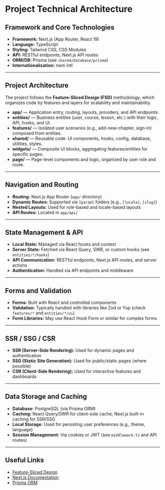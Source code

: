 # Project Technical Architecture

## Framework and Core Technologies

- **Framework:** Next.js (App Router, React 19)
- **Language:** TypeScript
- **Styling:** Tailwind CSS, CSS Modules
- **API:** RESTful endpoints, Next.js API routes
- **ORM/DB:** Prisma (see `shared/database/prisma`)
- **Internationalization:** next-intl

---

## Project Architecture

The project follows the **Feature-Sliced Design (FSD)** methodology, which organizes code by features and layers for scalability and maintainability.

- **app/** — Application entry, routing, layouts, providers, and API endpoints.
- **entities/** — Business entities (user, course, lesson, etc.) with their logic, API, hooks, and UI.
- **features/** — Isolated user scenarios (e.g., add-new-chapter, sign-in) composed from entities.
- **shared/** — Reusable code: UI components, hooks, config, database, utilities, styles.
- **widgets/** — Composite UI blocks, aggregating features/entities for specific pages.
- **page/** — Page-level components and logic, organized by user role and route.

---

## Navigation and Routing

- **Routing:** Next.js App Router (`app/` directory)
- **Dynamic Routes:** Supported via `[param]` folders (e.g., `[locale]`, `[slug]`)
- **Nested Layouts:** Used for role-based and locale-based layouts
- **API Routes:** Located in `app/api/`

---

## State Management & API

- **Local State:** Managed via React hooks and context
- **Server State:** Fetched via React Query, SWR, or custom hooks (see `entities/*/hooks`)
- **API Communication:** RESTful endpoints, Next.js API routes, and server actions
- **Authentication:** Handled via API endpoints and middleware

---

## Forms and Validation

- **Forms:** Built with React and controlled components
- **Validation:** Typically handled with libraries like Zod or Yup (check `features/*` and `entities/*/ui`)
- **Form Libraries:** May use React Hook Form or similar for complex forms

---

## SSR / SSG / CSR

- **SSR (Server-Side Rendering):** Used for dynamic pages and authentication
- **SSG (Static Site Generation):** Used for public/static pages (where possible)
- **CSR (Client-Side Rendering):** Used for interactive features and dashboards

---

## Data Storage and Caching

- **Database:** PostgreSQL (via Prisma ORM)
- **Caching:** React Query/SWR for client-side cache; Next.js built-in caching for SSR/SSG
- **Local Storage:** Used for persisting user preferences (e.g., theme, language)
- **Session Management:** Via cookies or JWT (see `middleware.ts` and API routes)

---

## Useful Links

- [Feature-Sliced Design](https://feature-sliced.design/)
- [Next.js Documentation](https://nextjs.org/docs)
- [Prisma ORM](https://www.prisma.io/docs)